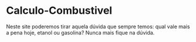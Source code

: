 # Calculo-Combustivel
Neste site poderemos tirar aquela dúvida que sempre temos: qual vale mais a pena hoje, etanol ou gasolina? Nunca mais fique na dúvida. 
